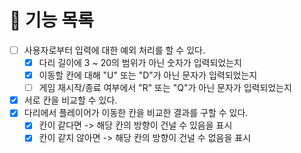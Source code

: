# 🚀 기능 목록

- [ ] 사용자로부터 입력에 대한 예외 처리를 할 수 있다.
  - [X] 다리 길이에 3 ~ 20의 범위가 아닌 숫자가 입력되었는지
  - [X] 이동할 칸에 대해 "U" 또는 "D"가 아닌 문자가 입력되었는지
  - [ ] 게임 재시작/종료 여부에서 "R" 또는 "Q"가 아닌 문자가 입력되었는지
- [X] 서로 칸을 비교할 수 있다.
- [X] 다리에서 플레이어가 이동한 칸을 비교한 결과를 구할 수 있다.
  - [X] 칸이 같다면 -> 해당 칸의 방향이 건널 수 있음을 표시
  - [X] 칸이 같지 않아면 -> 해당 칸의 방향이 건널 수 없음을 표시